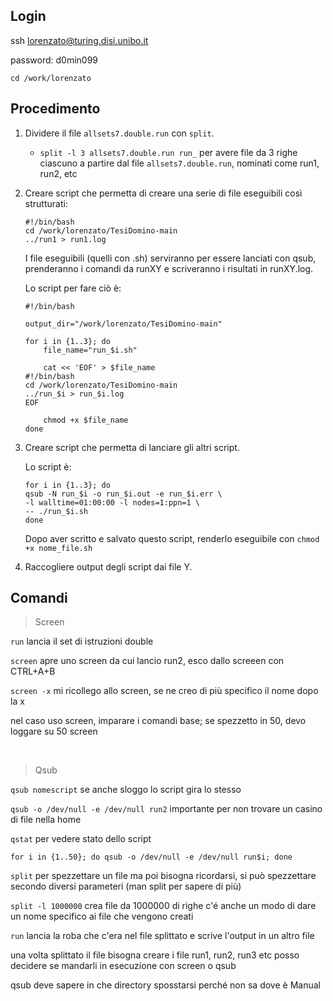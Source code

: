 ## Login

ssh lorenzato@turing.disi.unibo.it

password: d0min099

`cd /work/lorenzato`   

## Procedimento

1. Dividere il file ``allsets7.double.run`` con `split`.
    - `split -l 3 allsets7.double.run run_` per avere file da 3 righe ciascuno a partire dal file `allsets7.double.run`, nominati come run1, run2, etc
2. Creare script che permetta di creare una serie di file eseguibili così strutturati:
    ```
    #!/bin/bash
    cd /work/lorenzato/TesiDomino-main
    ../run1 > run1.log
    ```

    I file eseguibili (quelli con .sh) serviranno per essere lanciati con qsub, prenderanno i comandi da runXY e scriveranno i risultati in runXY.log.

    Lo script per fare ciò è:
    ```
    #!/bin/bash

    output_dir="/work/lorenzato/TesiDomino-main"

    for i in {1..3}; do
        file_name="run_$i.sh"
        
        cat << 'EOF' > $file_name
    #!/bin/bash
    cd /work/lorenzato/TesiDomino-main
    ../run_$i > run_$i.log
    EOF

        chmod +x $file_name
    done
    ```

3. Creare script che permetta di lanciare gli altri script.

    Lo script è:
    ```
    for i in {1..3}; do
    qsub -N run_$i -o run_$i.out -e run_$i.err \
    -l walltime=01:00:00 -l nodes=1:ppn=1 \
    -- ./run_$i.sh
    done
    ```

    Dopo aver scritto e salvato questo script, renderlo eseguibile con `chmod +x nome_file.sh`

4. Raccogliere output degli script dai file Y.





## Comandi
> Screen

`run` lancia il set di istruzioni double

`screen`  apre uno screen da cui lancio run2, esco dallo screeen con CTRL+A+B

`screen -x`  mi ricollego allo screen, se ne creo di più specifico il nome dopo la x

nel caso uso screen, imparare i comandi base; se spezzetto in 50, devo loggare su 50 screen

<br>

> Qsub

`qsub nomescript` se anche sloggo lo script gira lo stesso

`qsub -o /dev/null -e /dev/null run2` importante per non trovare un casino di file nella home

`qstat` per vedere stato dello script

`for i in {1..50}; do qsub -o /dev/null -e /dev/null run$i; done`



`split` per spezzettare un file ma poi bisogna ricordarsi, si può spezzettare secondo diversi parameteri (man split per sapere di più)

`split -l 1000000` crea file da 1000000 di righe
c'é anche un modo di dare un nome specifico ai file che vengono creati

`run` lancia la roba che c'era nel file splittato e scrive l'output in un altro file

una volta splittato il file bisogna creare i file run1, run2, run3 etc posso decidere se mandarli in esecuzione con screen o qsub

qsub deve sapere in che directory sposstarsi perché non sa dove è Manual





